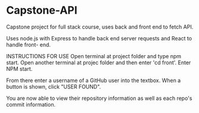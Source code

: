 # Capstone-API
Capstone project for full stack course, uses back and front end to fetch API.

Uses node.js with Express to handle back end server requests and React to handle front- end.

INSTRUCTIONS FOR USE
Open terminal at project folder and type npm start.
Open another terminal at projec folder and then enter 'cd front'.
Enter NPM start.

From there enter a username of a GitHub user into the textbox. When a button is shown, click "USER FOUND".

You are now able to view their repository information as well as each repo's commit information.
